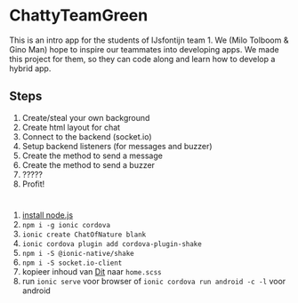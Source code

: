 # ChattyTeamGreen
This is an intro app for the students of IJsfontijn team 1.
We (Milo Tolboom & Gino Man) hope to inspire our teammates into developing apps. We made this project for them, so they can code along and learn how to develop a hybrid app.

## Steps
1. Create/steal your own background
2. Create html layout for chat
3. Connect to the backend (socket.io)
4. Setup backend listeners (for messages and buzzer)
5. Create the method to send a message
6. Create the method to send a buzzer
7. ?????
8. Profit!


# 
1. [install node.js](https://nodejs.org/en/download/)
2. `npm i -g ionic cordova`
3. `ionic create ChatOfNature blank`
4. `ionic cordova plugin add cordova-plugin-shake`
5. `npm i -S @ionic-native/shake`
5. `npm i -S socket.io-client`
6. kopieer inhoud van [Dit](https://pastebin.com/raw/1nxZYvUn) naar `home.scss`
8. run `ionic serve` voor browser of `ionic cordova run android -c -l` voor android
